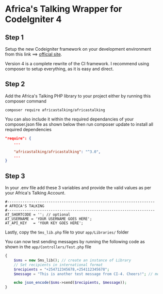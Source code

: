 # Africa's Talking Wrapper for CodeIgniter 4 

## Step 1

Setup the new Codeigniter framework on your development environment from this link ==> [official site](http://codeigniter.com).

Version 4 is a complete rewrite of the CI framework.
I recommend using composer to setup everything, as it is easy and direct.

## Step 2

Add the Africa's Talking PHP library to your project either by running this composer command

`composer require africastalking/africastalking`

You can also include it within the required dependancies of your composer.json file as shown below then run composer update to install all required dependencies

```json
"require": {
    ...

    "africastalking/africastalking": "^3.0",
    ...
}
```

## Step 3

In your .env file add these 3 variables and provide the valid values as per your Africa's Talking Account.

```
#--------------------------------------------------------------------
# AFRICA'S TALKING
#--------------------------------------------------------------------
AT_SHORTCODE = ''; // optional
AT_USERNAME = 'YOUR USERNAME GOES HERE';
AT_API_KEY   = 'YOUR KEY GOES HERE';
```

Lastly, copy the `Sms_lib.php` file to your `app/Libraries/` folder

You can now test sending messages by running the following code as shown in the `app/Controllers/Test.php` file

```php
{
    $sms = new Sms_lib(); // create an instance of Library
    // Set recipients in international format
    $recipients = "+254712345678,+254112345678";
    $message = "This is another test message from CI-4. Cheers!"; // message

    echo json_encode($sms->send($recipients, $message));
}
```
